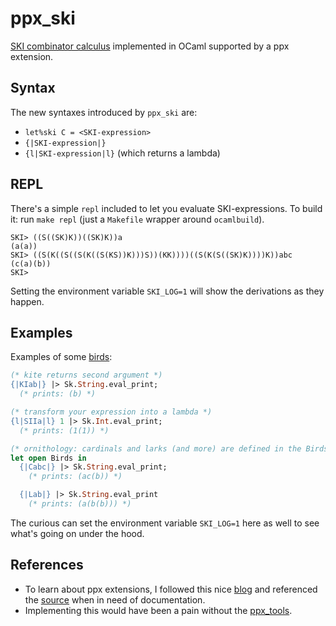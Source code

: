 ppx_ski
=======
[SKI combinator calculus](https://en.wikipedia.org/wiki/SKI_combinator_calculus) implemented in OCaml supported by a ppx extension.

Syntax
------
The new syntaxes introduced by `ppx_ski` are:
* `let%ski C = <SKI-expression>`
* `{|SKI-expression|}`
* `{l|SKI-expression|l}` (which returns a lambda)

REPL
----
There's a simple `repl` included to let you evaluate SKI-expressions.
To build it: run `make repl` (just a `Makefile` wrapper around `ocamlbuild`).

```
SKI> ((S((SK)K))((SK)K))a
(a(a))
SKI> ((S(K((S((S(K((S(KS))K)))S))(KK))))((S(K(S((SK)K))))K))abc
(c(a)(b))
SKI>
```

Setting the environment variable `SKI_LOG=1` will show the derivations as they happen.

Examples
--------
Examples of some [birds](http://www.angelfire.com/tx4/cus/combinator/birds.html):

```ocaml
(* kite returns second argument *)
{|KIab|} |> Sk.String.eval_print;
  (* prints: (b) *)

(* transform your expression into a lambda *)
{l|SIIa|l} 1 |> Sk.Int.eval_print;
  (* prints: (1(1)) *)

(* ornithology: cardinals and larks (and more) are defined in the Birds module*)
let open Birds in
  {|Cabc|} |> Sk.String.eval_print;
    (* prints: (ac(b)) *)

  {|Lab|} |> Sk.String.eval_print
    (* prints: (a(b(b))) *)
```

The curious can set the environment variable `SKI_LOG=1` here as well to see what's going on under the hood.


References
----------
* To learn about ppx extensions, I followed this nice [blog](https://whitequark.org/blog/2014/04/16/a-guide-to-extension-points-in-ocaml) and referenced the [source](https://github.com/ocaml/ocaml/blob/trunk/parsing/parsetree.mli) when in need of documentation.
* Implementing this would have been a pain without the [ppx_tools](https://github.com/alainfrisch/ppx_tools).
